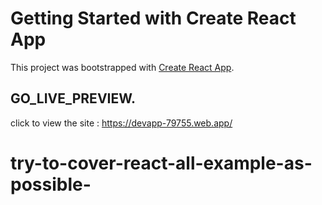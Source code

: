 # Getting Started with Create React App

This project was bootstrapped with [Create React App](https://github.com/facebook/create-react-app).

## GO_LIVE_PREVIEW.
click to view the site : https://devapp-79755.web.app/



# try-to-cover-react-all-example-as-possible-
